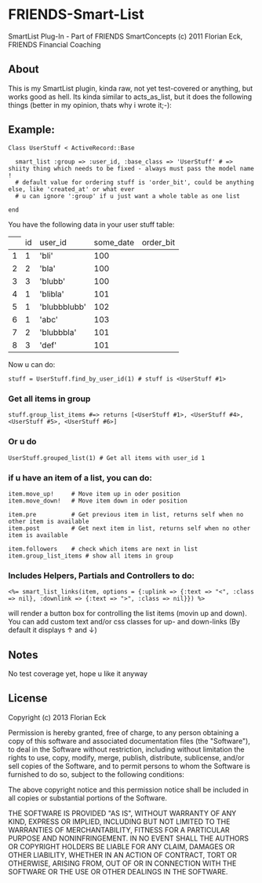 # FRIENDS-Smart-List
SmartList Plug-In - Part of FRIENDS SmartConcepts
(c) 2011 Florian Eck, FRIENDS Financial Coaching

## About

This is my SmartList plugin, kinda raw, not yet test-covered or anything, but works good as hell.
Its kinda similar to acts_as_list, but it does the following things (better in my opinion, thats why i wrote it;-):

## Example:

    Class UserStuff < ActiveRecord::Base
        
      smart_list :group => :user_id, :base_class => 'UserStuff' # => shiity thing which needs to be fixed - always must pass the model name !
      # default value for ordering stuff is 'order_bit', could be anything else, like 'created_at' or what ever
      # u can ignore ':group' if u just want a whole table as one list
        
    end 

You have the following data in your user stuff table:

<table>
  <thead>
    <th>
      <td>id</td>
      <td>user_id</td>
      <td>some_date</td>
      <td>order_bit</td>
    </th>
  </thead>
  <tr><td>1</td><td>1</td><td>'bli'       </td><td>  100</td></tr>
  <tr><td>2</td><td>2</td><td>'bla'       </td><td>  100</td></tr>
  <tr><td>3</td><td>3</td><td>'blubb'     </td><td>  100</td></tr>
  <tr><td>4</td><td>1</td><td>'blibla'    </td><td>  101</td></tr>
  <tr><td>5</td><td>1</td><td>'blubbblubb'</td><td>  102</td></tr>
  <tr><td>6</td><td>1</td><td>'abc'       </td><td>  103</td></tr>
  <tr><td>7</td><td>2</td><td>'blubbbla'  </td><td>  101</td></tr>
  <tr><td>8</td><td>3</td><td>'def'       </td><td>  101</td></tr>
  
</table>

Now u can do:

    stuff = UserStuff.find_by_user_id(1) # stuff is <UserStuff #1>

### Get all items in group
    stuff.group_list_items #=> returns [<UserStuff #1>, <UserStuff #4>, <UserStuff #5>, <UserStuff #6>]

### Or u do
    UserStuff.grouped_list(1) # Get all items with user_id 1

### if u have an item of a list, you can do:

    item.move_up!     # Move item up in oder position
    item.move_down!   # Move item down in oder position

    item.pre          # Get previous item in list, returns self when no other item is available
    item.post         # Get next item in list, returns self when no other item is available

    item.followers    # check which items are next in list
    item.group_list_items # show all items in group


### Includes Helpers, Partials and Controllers to do:

    <%= smart_list_links(item, options = {:uplink => {:text => "<", :class => nil}, :downlink => {:text => ">", :class => nil}}) %>

will render a button box for controlling the list items (movin up and down).
You can add custom text and/or css classes for up- and down-links (By default it displays &uarr; and &darr;)

## Notes
No test coverage yet, hope u like it anyway


## License

Copyright (c) 2013 Florian Eck

Permission is hereby granted, free of charge, to any person obtaining a copy of this software and associated documentation files (the "Software"), to deal in the Software without restriction, including without limitation the rights to use, copy, modify, merge, publish, distribute, sublicense, and/or sell copies of the Software, and to permit persons to whom the Software is furnished to do so, subject to the following conditions:

The above copyright notice and this permission notice shall be included in all copies or substantial portions of the Software.

THE SOFTWARE IS PROVIDED "AS IS", WITHOUT WARRANTY OF ANY KIND, EXPRESS OR IMPLIED, INCLUDING BUT NOT LIMITED TO THE WARRANTIES OF MERCHANTABILITY, FITNESS FOR A PARTICULAR PURPOSE AND NONINFRINGEMENT. IN NO EVENT SHALL THE AUTHORS OR COPYRIGHT HOLDERS BE LIABLE FOR ANY CLAIM, DAMAGES OR OTHER LIABILITY, WHETHER IN AN ACTION OF CONTRACT, TORT OR OTHERWISE, ARISING FROM, OUT OF OR IN CONNECTION WITH THE SOFTWARE OR THE USE OR OTHER DEALINGS IN THE SOFTWARE.





